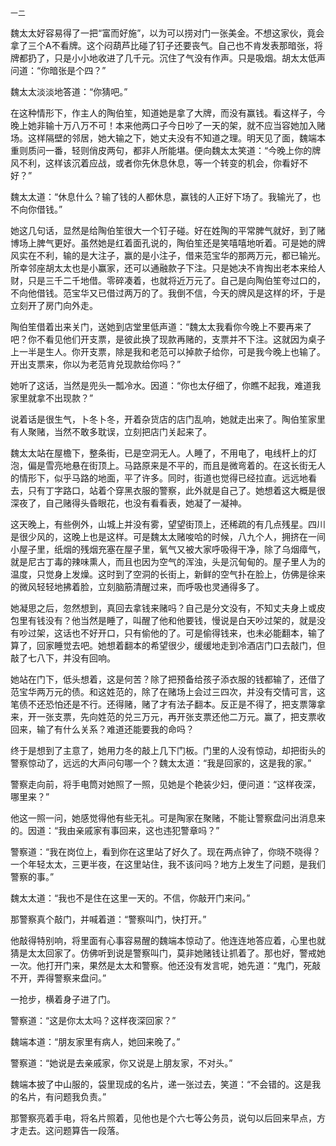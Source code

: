     一二 

   魏太太好容易得了一把“富而好施”，以为可以捞对门一张美金。不想这家伙，竟会拿了三个A不看牌。这个闷葫芦比碰了钉子还要丧气。自己也不肯发表那暗张，将牌都扔了，只是小小地收进了几千元。沉住了气没有作声。只是吸烟。胡太太低声问道：“你暗张是个四？”

   魏太太淡淡地答道：“你猜吧。”

   在这种情形下，作主人的陶伯笙，知道她是拿了大牌，而没有赢钱。看这样子，今晚上她非输十万八万不可！本来他两口子今日吵了一天的架，就不应当容她加入赌场。这样隔壁的邻居，她大输之下，她丈夫没有不知道之理。明天见了面，魏端本重则质问一番，轻则俏皮两句，都非人所能堪。便向魏太太笑道：“今晚上你的牌风不利，这样该沉着应战，或者你先休息休息，等一个转变的机会，你看好不好？”

   魏太太道：“休息什么？输了钱的人都休息，赢钱的人正好下场了。我输光了，也不向你借钱。”

   她这几句话，显然是给陶伯笙很大一个钉子碰。好在姓陶的平常脾气就好，到了赌博场上脾气更好。虽然她是红着面孔说的，陶伯笙还是笑嘻嘻地听着。可是她的牌风实在不利，输的是大注子，赢的是小注子，借来范宝华的那两万元，都已输光。所幸邻座胡太太也是小赢家，还可以通融款子下注。只是她决不肯掏出老本来给人财，只是三千二千地借。零碎凑着，也就将近万元了。自己是向陶伯笙夸过口的，不向他借钱。范宝华又已借过两万的了。我倒不信，今天的牌风是这样的坏，于是立刻开了房门向外走。

   陶伯笙借着出来关门，送她到店堂里低声道：“魏太太我看你今晚上不要再来了吧？你不看见他们开支票，是彼此换了现款再赌的，支票并不下注。这就因为桌子上一半是生人。你开支票，除是我和老范可以掉款子给你，可是我今晚上也输了。开出支票来，你以为老范肯兑现款给你吗？”

   她听了这话，当然是兜头一瓢冷水。因道：“你也太仔细了，你瞧不起我，难道我家里就拿不出现款？”

   说着话是很生气，卜冬卜冬，开着杂货店的店门乱响，她就走出来了。陶伯笙家里有人聚赌，当然不敢多耽误，立刻把店门关起来了。

   魏太太站在屋檐下，整条街，已是空洞无人。人睡了，不用电了，电线杆上的灯泡，偏是雪亮地悬在街顶上。马路原来是不平的，而且是微弯着的。在这长街无人的情形下，似乎马路的地面，平了许多。同时，街道也觉得已经拉直。远远地看去，只有丁字路口，站着个穿黑衣服的警察，此外就是自己了。她想着这大概是很深夜了，自己赌得头昏眼花，也没有看看表，她凝了一凝神。

   这天晚上，有些例外，山城上并没有雾，望望街顶上，还稀疏的有几点残星。四川是很少风的，这晚上也是这样。可是魏太太赌唆哈的时候，八九个人，拥挤在一间小屋子里，纸烟的残烟充塞在屋子里，氧气又被大家呼吸得干净，除了乌烟瘴气，就是尼古丁毒的辣味熏人，而且也因为空气的浑浊，头是沉甸甸的。屋子里人为的温度，只觉身上发燥。这时到了空洞的长街上，新鲜的空气扑在脸上，仿佛是徐来的微风轻轻地拂着脸，立刻脑筋清醒过来，而呼吸也灵通得多了。

   她凝思之后，忽然想到，真回去拿钱来赌吗？自己是分文没有，不知丈夫身上或皮包里有钱没有？他当然是睡了，叫醒了他和他要钱，慢说是白天吵过架的，就是没有吵过架，这话也不好开口，只有偷他的了。可是偷得钱来，也未必能翻本，输了算了，回家睡觉去吧。她想着翻本的希望很少，缓缓地走到冷酒店门口去敲门，但敲了七八下，并没有回响。

   她站在门下，低头想着，这是何苦？除了把预备给孩子添衣服的钱都输了，还借了范宝华两万元的债。和这姓范的，除了在赌场上会过三四次，并没有交情可言，这笔债不还恐怕还是不行。还得赌，赌了才有法子翻本。反正是不得了，把支票簿拿来，开一张支票，先向姓范的兑三万元，再开张支票还他二万元。赢了，把支票收回来，输了有什么关系？难道还能要我的命吗？

   终于是想到了主意了，她用力冬的敲上几下门板。门里的人没有惊动，却把街头的警察惊动了，远远的大声问句哪一个？魏太太道：“我是回家的，这是我的家。”

   警察走向前，将手电筒对她照了一照，见她是个艳装少妇，便问道：“这样夜深，哪里来？”

   他这一照一问，她感觉得他有些无礼。可是陶家在聚赌，不能让警察盘问出消息来的。因道：“我由亲戚家有事回来，这也违犯警章吗？”

   警察道：“我在岗位上，看到你在这里站了好久了。现在两点钟了，你晓不晓得？一个年轻太太，三更半夜，在这里站住，我不该问吗？地方上发生了问题，是我们警察的事。”

   魏太太道：“我也不是住在这里一天的。不信，你敲开门来问。”

   那警察真个敲门，并喊着道：“警察叫门，快打开。”

   他敲得特别响，将里面有心事容易醒的魏端本惊动了。他连连地答应着，心里也就猜是太太回家了。仿佛听到说是警察叫门，莫非她赌钱让抓着了。那也好，警戒她一次。他打开门来，果然是太太和警察。他还没有发言呢，她先道：“鬼门，死敲不开，弄得警察来盘问。”

   一抢步，横着身子进了门。

   警察道：“这是你太太吗？这样夜深回家？”

   魏端本道：“朋友家里有病人，她回来晚了。”

   警察道：“她说是去亲戚家，你又说是上朋友家，不对头。”

   魏端本披了中山服的，袋里现成的名片，递一张过去，笑道：“不会错的。这是我的名片，有问题我负责。”

   那警察亮着手电，将名片照着，见他也是个六七等公务员，说句以后回来早点，方才走去。这问题算告一段落。

